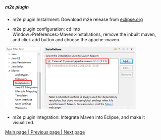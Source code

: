 ##### m2e plugin

- m2e plugin Installment: Download m2e release from <a href="http://www.eclipse.org/m2e/">eclipse.org</a>

- m2e plugin configuration: cd into Window>Preferences>Maven>Installations, remove the inbuilt maven, and click add button and choose the apache-maven.     

![m2e](/images/m2e1.png)       

- m2e plugin integration: Integrate Maven into Eclipse, and make it visualized.      
       
         
       
<a href="smart-framework.md"> Main page </a> <a href="/pages/3maven.md">| Previous page </a> <a href="/pages/5setup-maven-webapp.md">| Next page</a>


